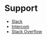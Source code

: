 # Support

- [Slack](http://chat.mesosphere.com/)
- [Intercom](https://support.mesosphere.com/hc/en-us/articles/206959716)
- [Stack Overflow](http://stackoverflow.com/questions/tagged/mesosphere)
